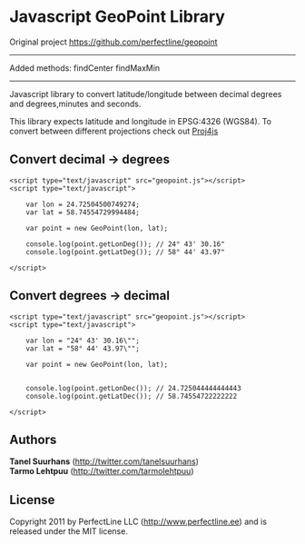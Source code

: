 Javascript GeoPoint Library
=====================================================
Original project
https://github.com/perfectline/geopoint

--------------------------
Added methods:
	findCenter
	findMaxMin

--------------------------


Javascript library to convert latitude/longitude between decimal degrees and degrees,minutes and seconds.

This library expects latitude and longitude in EPSG:4326 (WGS84). To convert between different projections check out [Proj4js](http://proj4js.org//)

Convert decimal -> degrees
--------------------------

    <script type="text/javascript" src="geopoint.js"></script>
    <script type="text/javascript">

        var lon = 24.72504500749274;
        var lat = 58.74554729994484;

        var point = new GeoPoint(lon, lat);

        console.log(point.getLonDeg()); // 24° 43' 30.16"
        console.log(point.getLatDeg()); // 58° 44' 43.97"

    </script>

Convert degrees -> decimal
--------------------------
    <script type="text/javascript" src="geopoint.js"></script>
    <script type="text/javascript">

        var lon = "24° 43' 30.16\"";
        var lat = "58° 44' 43.97\"";

        var point = new GeoPoint(lon, lat);

                
        console.log(point.getLonDec()); // 24.725044444444443
        console.log(point.getLatDec()); // 58.74554722222222
        
    </script>

Authors
-------

**Tanel Suurhans** (<http://twitter.com/tanelsuurhans>)  
**Tarmo Lehtpuu** (<http://twitter.com/tarmolehtpuu>)

License
-------
Copyright 2011 by PerfectLine LLC (<http://www.perfectline.ee>) and is released under the MIT license.
